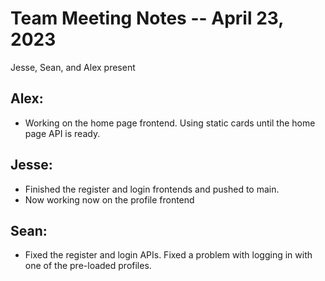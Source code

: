 # Team Meeting Notes -- April 23, 2023

Jesse, Sean, and Alex present


## Alex:

* Working on the home page frontend. Using static cards until the home page API is ready.

## Jesse:

* Finished the register and login frontends and pushed to main.
* Now working now on the profile frontend

## Sean:

* Fixed the register and login APIs. Fixed a problem with logging in with one of the pre-loaded profiles.